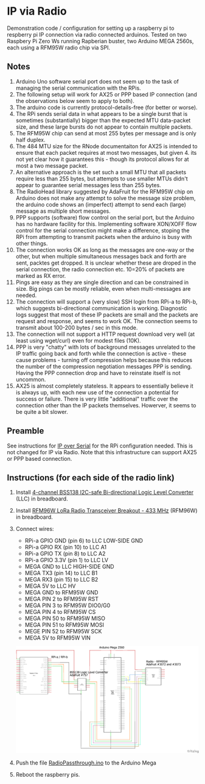 # IP via Radio

Demonstration code / configuration for setting up a raspberry pi to respberry pi IP connection via radio connected arduinos. Tested on two Raspbery Pi Zero Ws running Rapberian buster, two Arduino MEGA 2560s, each using a RFM95W radio chip via SPI.

## Notes
1. Arduino Uno software serial port does not seem up to the task of managing the serial communication with the RPis.
1. The following setup will work for AX25 or PPP based IP connection (and the observations below seem to apply to both). 
1. The arduino code is currently protocol-details-free (for better or worse). 
1. The RPi sends serial data in what appears to be a single burst that is sometimes (substantially) bigger than the expected MTU data-packet size, and these large bursts do not appear to contain multiple packets.
1. The RFM95W chip can send at most 255 bytes per message and is only half duplex.
1. The 484 MTU size for the RNode documentaiton for AX25 is intended to ensure that each packet requires at most two messages, but given 4. its not yet clear how it guarantees this - though its protocol allows for at most a two message packet. 
1. An alternative approach is the set such a small MTU that all packets require less than 255 bytes, but attempts to use smaller MTUs didn't appear to guarantee serial messages less than 255 bytes. 
1. The RadioHead library suggested by AdaFruit for the RFM95W chip on Arduino does not make any attempt to solve the message size problem, the arduino code shows an (imperfect) attempt to send each (large) message as multiple short messages. 
1. PPP supports (software) flow control on the serial port, but the Arduino has no hardware facility for this. Implementing software XON/XOFF flow control for the serial connection might make a difference, stoping the RPi from attempting to transmit packets when the arduino is busy with other things. 
1. The connection works OK as long as the messages are one-way or the other, but when multiple simultaneous messages back and forth are sent, packtes get dropped. It is unclear whether these are droped in the serial connection, the radio connection etc. 10=20% of packets are marked as RX error. 
1. Pings are easy as they are single direction and can be constrained in size. Big pings can be mostly reliable, even when multi-messages are needed.
1. The connection will support a (very slow) SSH login from RPi-a to RPi-b, which suggests bi-directional communication is working. Diagnostic logs suggest that most of these IP packets are small and the packets are request and response, and seems to work OK. The connection seems to transmit about 100-200 bytes / sec in this mode. 
1. The connection will not support a HTTP request download very well (at least using wget/curl) even for modest files (10K). 
1. PPP is very "chatty" with lots of background messages unrelated to the IP traffic going back and forth while the connection is active - these cause problems - turning off compression helps because this reduces the number of the compression negotiation messages PPP is sending. Having the PPP connection drop and have to reinstate itself is not uncommon. 
1. AX25 is almost completely stateless. It appears to essentially believe it is always up, with each new use of the connection a potential for success or failure. There is very little "additional" traffic over the connection other than the IP packets themselves. Howerver, it seems to be quite a bit slower. 

## Preamble
See instructions for [IP over Serial](../ipoverserial/README.md) for the RPi configuration needed. This is not changed for IP via Radio. Note that this infrastructure can support AX25 or PPP based connection.

## Instructions (for each side of the radio link)
1. Install [4-channel BSS138 I2C-safe Bi-directional Logic Level Converter](https://www.adafruit.com/product/757) (LLC) in breadboard. 
1. Install [RFM96W LoRa Radio Transceiver Breakout - 433 MHz](https://www.adafruit.com/product/3073) (RFM96W) in breadboard. 
1. Connect wires:
   * RPi-a GPIO GND (pin 6) to LLC LOW-SIDE GND 
   * RPi-a GPIO RX (pin 10) to LLC A1
   * RPi-a GPIO TX (pin 8) to LLC A2
   * RPi-a GPIO 3.3V (pin 1) to LLC LV
   * MEGA GND to LLC HIGH-SIDE GND
   * MEGA TX3 (pin 14) to LLC B1
   * MEGA RX3 (pin 15) to LLC B2
   * MEGA 5V to LLC HV
   * MEGA GND to RFM95W GND
   * MEGA PIN 2 to RFM95W RST
   * MEGA PIN 3 to RFM95W DIO0/G0
   * MEGA PIN 4 to RFM95W CS
   * MEGA PIN 50 to RFM95W MISO
   * MEGA PIN 51 to RFM95W MOSI
   * MEGE PIN 52 to RFM95W SCK
   * MEGA 5V to RFM95W VIN
  
   <A href="ipviaradio_schem.png"><img src="ipviaradio_schem.png" width=700></A>
   
1. Push the file [RadioPassthrough.ino](RadioPassthrough.ino) to the Arduino Mega
1. Reboot the raspberry pis. 
   
   
